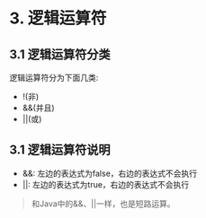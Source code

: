 # 3. 逻辑运算符

## 3.1 逻辑运算符分类

逻辑运算符分为下面几类:
* !(非)
* &&(并且)
* ||(或)


## 3.1 逻辑运算符说明
* &&: 左边的表达式为false，右边的表达式不会执行
* ||: 左边的表达式为true，右边的表达式不会执行

> 和Java中的&&、||一样，也是短路运算。


